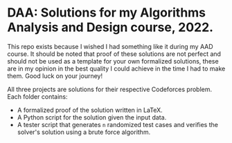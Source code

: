 # DAA: Solutions for my Algorithms Analysis and Design course, 2022.

This repo exists because I wished I had something like it during my AAD course. It should be noted that proof of these solutions are not perfect and should not be used as a template for your own formalized solutions, these are in my opinion in the best quality I could achieve in the time I had to make them. Good luck on your journey!


All three projects are solutions for their respective Codeforces problem. Each folder contains:

- A formalized proof of the solution written in LaTeX.
- A Python script for the solution given the input data.
- A tester script that generates `n` randomized test cases and verifies the solver's solution using a brute force algorithm.
